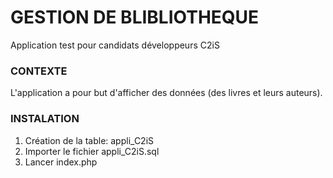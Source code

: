 # GESTION DE BLIBLIOTHEQUE

Application test pour candidats développeurs C2iS

### CONTEXTE

L'application a pour but d'afficher des données (des livres et leurs auteurs).

### INSTALATION

1. Création de la table: appli_C2iS
2. Importer le fichier appli_C2iS.sql
3. Lancer index.php
